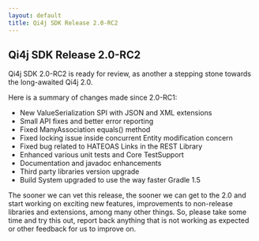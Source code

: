 ```yaml
---
layout: default
title: Qi4j SDK Release 2.0-RC2
---
```

## Qi4j SDK Release 2.0-RC2

Qi4j SDK 2.0-RC2 is ready for review, as another a stepping stone towards
the long-awaited Qi4j 2.0.

Here is a summary of changes made since 2.0-RC1:

- New ValueSerialization SPI with JSON and XML extensions
- Small API fixes and better error reporting
- Fixed ManyAssociation equals() method
- Fixed locking issue inside concurrent Entity modification concern
- Fixed bug related to HATEOAS Links in the REST Library
- Enhanced various unit tests and Core TestSupport
- Documentation and javadoc enhancements
- Third party libraries version upgrade
- Build System upgraded to use the way faster Gradle 1.5 

The sooner we can vet this release, the sooner we can get to the 2.0 
and start working on exciting new features, improvements to
non-release libraries and extensions, among many other things. So, 
please take some time and try this out, report back anything that is
not working as expected or other feedback for us to improve on. 

